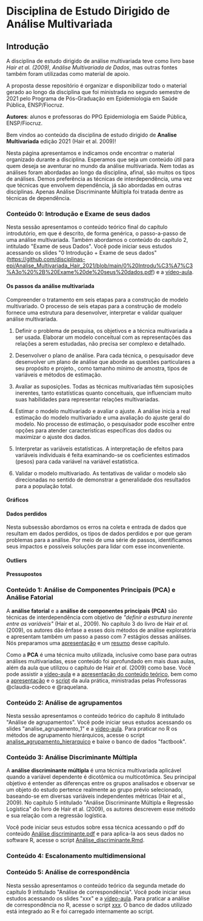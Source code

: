 # Disciplina de Estudo Dirigido de Análise Multivariada

## Introdução

A disciplina de estudo dirigido de análise multivariada teve como livro base *Hair et al. (2009), Análise Multivariada de Dados*, mas outras fontes também foram utilizadas como material de apoio.

A proposta desse repositório é organizar e disponibilizar todo o material gerado ao longo da disciplina que foi ministrada no segundo semestre de 2021 pelo Programa de Pós-Graduação em Epidemiologia em Saúde Pública, ENSP/Fiocruz.

**Autores**: alunos e professoras do PPG Epidemiologia em Saúde Pública, ENSP/Fiocruz.

Bem vindos ao conteúdo da disciplina de estudo dirigido de **Analise Multivariada** edição 2021 (Hair et al. 2009)!

Nesta página apresentamos e indicamos onde encontrar o material organizado durante a disciplina. Esperamos que seja um conteúdo útil para quem deseja se aventurar no mundo da análise multivariada. Nem todas as análises foram abordadas ao longo da disciplina, afinal, são muitos os tipos de análises. Demos preferência as técnicas de interdependência, uma vez que técnicas que envolvem dependência, já são abordadas em outras disciplinas. Apenas Análise Discriminante Múltipla foi tratada dentre as técnicas de dependência.

### Conteúdo 0: Introdução e Exame de seus dados

Nesta sessão apresentamos o conteúdo teórico final do capítulo introdutório, em que é descrito, de forma genérica, o passo-a-passo de uma análise multivariada. Também abordamos o conteúdo do capítulo 2, intitulado "Exame de seus Dados". Você pode iniciar seus estudos acessando os slides "0 Introdução + Exame de seus dados" (<https://github.com/disciplinas-epi/Analise_Multivariada_Hair_2021/blob/main/0%20Introdu%C3%A7%C3%A3o%20%2B%20Exame%20de%20seus%20dados.pdf>) e a [vídeo-aula](???).

#### Os passos da análise multivariada

Compreender o tratamento em seis etapas para a construção de modelo multivariado. O processo de seis etapas para a construção de modelo fornece uma estrutura para desenvolver, interpretar e validar qualquer análise multivariada.

1. Definir o problema de pesquisa, os objetivos e a técnica multivariada a ser usada.
Elaborar um modelo conceitual com as representações das relações a serem estudadas, não precisa ser complexo e detalhado.

2. Desenvolver o plano de análise.
Para cada técnica, o pesquisador deve desenvolver um plano de análise que aborde as questões particulares a seu propósito e projeto., como tamanho mínimo de amostra, tipos de variáveis e métodos de estimação.

3. Avaliar as suposições.
Todas as técnicas multivariadas têm suposições inerentes, tanto estatísticas quanto conceituais, que influenciam muito suas habilidades para representar relações multivariadas.
4. Estimar o modelo multivariado e avaliar o ajuste.
A análise inicia a real estimação do modelo multivariado e uma avaliação do ajuste geral do modelo. No processo de estimação, o pesquisador pode escolher entre opções para atender características específicas dos dados ou maximizar o ajuste dos dados.

5. Interpretar as variáveis estatísticas.
A interpretação de efeitos para variáveis individuais é feita examinando-se os coeficientes estimados (pesos) para cada variável na variável estatística.

6. Validar o modelo multivariado.
As tentativas de validar o modelo são direcionadas no sentido de demonstrar a generalidade dos resultados para a população total.

#### Gráficos

#### Dados perdidos

Nesta subsessão abordamos os erros na coleta e entrada de dados que resultam em dados perdidos, os tipos de dados perdidos e por que geram problemas para a análise. Por meio de uma série de passos, identificamos seus impactos e possíveis soluções para lidar com esse inconveniente.

#### Outliers

#### Pressupostos

### Conteúdo 1: Análise de Componentes Principais (PCA) e Análise Fatorial

A **análise fatorial** e a **análise de componentes principais (PCA)** são técnicas de interdependência com objetivo de *"definir a estrutura inerente entre as variáveis"* (Hair et al., 2009). No capítulo 3 do livro de Hair *et al.* (2009), os autores dão ênfase a esses dois métodos de análise exploratória e apresentam também um passo a passo com 7 estágios dessas análises. Nós preparamos uma [apresentação](Conteudo_1/analise_fatorial_apresentacao.pdf) e um [resumo](Conteudo_1/resumo_Analise_Fatorial.pdf) desse capítulo.

Como a **PCA** é uma técnica muito utilizada, inclusive como base para outras análises multivariadas, esse conteúdo foi aprofundado em mais duas aulas, além da aula que utilizou o capítulo de Hair *et al*. (2009) como base. Você pode assistir a [vídeo-aula](https://www.youtube.com/watch?v=yQkT70lXwT4) e a [apresentação do conteúdo teórico](Conteudo_1/ACP_pardais.pdf), bem como a [apresentação](Conteudo_1/analise_fatorial_exploratoria.pdf) e o [script](Conteudo_1/script_flu_AFE.R) da aula prática, ministradas pelas Professoras \@claudia-codeco e \@raquelana.

### Conteúdo 2: Análise de agrupamentos

Nesta sessão apresentamos o conteúdo teórico do capítulo 8 intitulado "Análise de agrupamentos". Você pode iniciar seus estudos acessando os slides "analise_agrupamento_1" e a [vídeo-aula](https://youtu.be/tFoW5vs4mOM). Para praticar no R os métodos de agrupamento hierárquicos, acesse o script [analise_agrupamento_hierarquico](Conteudo_3/analise_agrupamento_hierarquico.R) e baixe o banco de dados "factbook".

### Conteúdo 3: Análise Discriminante Múltipla

A **análise discriminante múltipla** é uma técnica multivariada aplicável quando a variável dependente é dicotômica ou multicotômica. Seu principal objetivo é entender as diferenças entre os grupos analisados e observar se um objeto do estudo pertence realmente ao grupo prévio selecionado, baseando-se em diversas variáveis independentes métricas (Hair et al., 2009). No capítulo 5 intitulado "Análise Discriminante Múltipla e Regressão Logística" do livro de Hair et al. (2009), os autores descrevem esse método e sua relação com a regressão logística. 

Você pode iniciar seus estudos sobre essa técnica acessando o pdf do conteúdo [Análise discriminante.pdf](https://github.com/disciplinas-epi/Analise_Multivariada_Hair_2021/blob/main/Conteudo_3/AN%C3%81LISE%20DE%20DISCRIMINANTE.pdf) e para  aplica-la aos seus dados no software R, acesse o script [Análise_discriminante.Rmd](https://github.com/disciplinas-epi/Analise_Multivariada_Hair_2021/blob/main/Conteudo_3/An%C3%A1lise_discriminante.Rmd).


### Conteúdo 4: Escalonamento multidimensional

### Conteúdo 5: Análise de correspondência

Nesta sessão apresentamos o conteúdo teórico da segunda metade do capítulo 9 intitulado "Análise de correspondência". Você pode iniciar seus estudos acessando os slides "xxx" e a [vídeo-aula](https://www.youtube.com/watch?v=3aj2Tsc2Rns). Para praticar a análise de correspondência no R, acesse o script [xxx](xxx%20no%20git). O banco de dados utilizado está integrado ao R e foi carregado internamente ao script.
